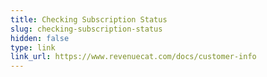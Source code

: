 ```yaml
---
title: Checking Subscription Status
slug: checking-subscription-status
hidden: false
type: link
link_url: https://www.revenuecat.com/docs/customer-info
---
```

